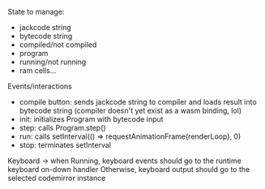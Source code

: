 State to manage:
- jackcode string
- bytecode string
- compiled/not compiled
- program
- running/not running
- ram cells...

Events/interactions
- compile button: sends jackcode string to compiler and loads result into bytecode string (compiler doesn't yet exist as a wasm binding, lol)
- init: initializes Program with bytecode input
- step: calls Program.step()
- run: calls setInterval(() => requestAnimationFrame(renderLoop), 0)
- stop: terminates setInterval

Keyboard -> when Running, keyboard events should go to the runtime keyboard on-down handler
Otherwise, keyboard output should go to the selected codemirror instance